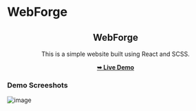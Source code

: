 # WebForge
 <div align="center">
 <h2 align="center">WebForge</h2>
 
 This is a simple website built using React and SCSS.
 
 <a href="https://webforge.vercel.app/" target="_blank"><strong>➥ Live Demo</strong></a>
 </div>
 
 ### Demo Screeshots

![image](https://user-images.githubusercontent.com/77185999/224542145-bc82644f-68d6-4d3a-8d60-7f55d34ed0f8.png)
